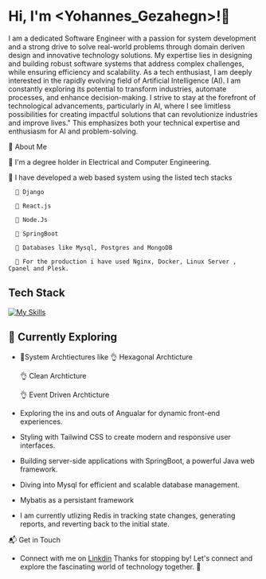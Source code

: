 # Hi, I'm <Yohannes_Gezahegn>!👋

I am a dedicated Software Engineer with a passion for system development and a strong drive to solve real-world problems through domain deriven design and innovative technology solutions. My expertise lies in designing and building robust software systems that address complex challenges, while ensuring efficiency and scalability. 
As a tech enthusiast, I am deeply interested in the rapidly evolving field of Artificial Intelligence (AI). I am constantly exploring its potential to transform industries, automate processes, and enhance decision-making. I strive to stay at the forefront of technological advancements, particularly in AI, where I see limitless possibilities for creating impactful solutions that can revolutionize industries and improve lives."
This emphasizes both your technical expertise and enthusiasm for AI and problem-solving.


 🚀 About Me

 🔭 I'm a degree holder in Electrical and Computer Engineering. 
 
 🦾 I have developed a web based system using the listed tech stacks 
     
      🔗 Django
      
      🔗 React.js
      
      🔗 Node.Js
      
      🔗 SpringBoot
      
      🔗 Databases like Mysql, Postgres and MongoDB
      
      🔗 For the production i have used Nginx, Docker, Linux Server , Cpanel and Plesk.

## Tech Stack
[![My Skills](https://skillicons.dev/icons?i=js,html,css,js,react,angular,react,express,nodejs,postman,py,django,git,java,spring,gradle,maven,mysql,mongodb,postgres,elasticsearch,kafka,redis,linux,nginx,docker)](https://skillicons.dev)

## 🌱 Currently Exploring

  - 🚀System Archtiectures like
     👌 Hexagonal Archticture
    
     👌 Clean Archticture
    
     👌 Event Driven Archticture
      
  - Exploring the ins and outs of Angualar  for dynamic front-end experiences.
  - Styling with Tailwind CSS to create modern and responsive user interfaces.
  - Building server-side applications with SpringBoot, a powerful Java web framework.
  - Diving into Mysql for efficient and scalable database management.
  - Mybatis as a persistant framework
  - I am currently utlizing Redis in tracking state changes, generating reports, and reverting back to the initial state.



 📬 Get in Touch

- Connect with me on [Linkdin](https://www.linkedin.com/in/yohannes-gezahegn-202971245/)
Thanks for stopping by! Let's connect and explore the fascinating world of technology together. 🚀



